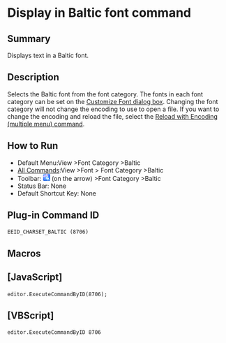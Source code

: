 # Display in Baltic font command

## Summary

Displays text in a Baltic font.

## Description

Selects the Baltic font from the font category. The fonts in each font
category can be set on the [Customize Font dialog box](../../dlg/properties/font/index).
Changing the font category will not change the encoding to use to open a
file. If you want to change the encoding and reload the file, select the
[Reload with Encoding (multiple menu) command](../file/file_reload_defined).

## How to Run

- Default Menu:View \>Font Category >Baltic
- [All Commands](../tools/all_commands):View \>Font >
Font Category >Baltic
- Toolbar: ![](../../images/fontpopup.gif)
(on the arrow) >Font Category \>Baltic
- Status Bar: None
- Default Shortcut Key: None

## Plug-in Command ID

```
EEID_CHARSET_BALTIC (8706)
```

## Macros

## \[JavaScript\]

```
editor.ExecuteCommandByID(8706);
```

## \[VBScript\]

```
editor.ExecuteCommandByID 8706
```
